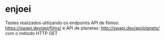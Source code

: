 # enjoei

Testes realizados utilizando os endpoints API de filmes: https://swapi.dev/api/films/ e API de planetas: http://swapi.dev/api/planets/ com o método HTTP GET
